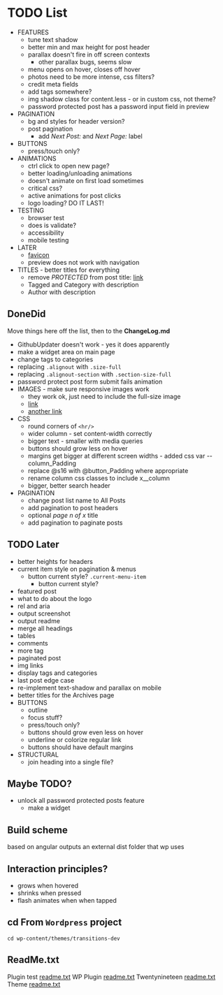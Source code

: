 # TODO List
- FEATURES
	- tune text shadow
	- better min and max height for post header
	- parallax doesn't fire in off screen contexts
		- other parallax bugs, seems slow
	- menu opens on hover, closes off hover
	- photos need to be more intense, css filters?
	- credit meta fields
	- add tags somewhere?
	- img shadow class for content.less - or in custom css, not theme?
	- password protected post has a password input field in preview
- PAGINATION
	- bg and styles for header version?	
	- post pagination
		- add _Next Post:_ and _Next Page:_ label
- BUTTONS
	- press/touch only?
- ANIMATIONS
	- ctrl click to open new page?
	- better loading/unloading animations
	- doesn't animate on first load sometimes
	- critical css?
	- active animations for post clicks
	- logo loading? DO IT LAST!
- TESTING
	- browser test
	- does is validate?
	- accessibility
	- mobile testing
- LATER
	- [favicon](https://stackoverflow.com/a/48969053/5648839) 
	- preview does not work with navigation
- TITLES - better titles for everything
	- remove _PROTECTED_ from post title: [link](https://www.templatemonster.com/help/wordpress-how-to-removechange-protected-prefix-for-password-protected-posts.html)
	- Tagged and Category with description
	- Author with description

## DoneDid 
Move things here off the list, then to the __ChangeLog.md__
- GithubUpdater doesn't work - yes it does apparently
- make a widget area on main page
- change tags to categories
- replacing `.alignout` with `.size-full`
- replacing `.alignout-section` with `.section-size-full`
- password protect post form submit fails animation
- IMAGES - make sure responsive images work
	- they work ok, just need to include the full-size image
	- [link](https://viastudio.com/optimizing-your-theme-for-wordpress-4-4s-responsive-images/)
	- [another link](https://make.wordpress.org/core/2015/11/10/responsive-images-in-wordpress-4-4/)
- CSS
	- round corners of `<hr/>`
	- wider column - set content-width correctly
	- bigger text - smaller with media queries
	- buttons should grow less on hover
	- margins get bigger at different screen widths - added css var --column_Padding
	- replace @s16 with @button_Padding where appropriate
	- rename column css classes to include x__column
	- bigger, better search header
- PAGINATION
	- change post list name to All Posts
	- add pagination to post headers
	- optional _page n of x_ title
	- add pagination to paginate posts



## TODO Later
- better heights for headers
- current item style on pagination & menus
	- button current style? `.current-menu-item`
		- button current style? 
- featured post 
- what to do about the logo
- rel and aria
- output screenshot
- output readme
- merge all headings
- tables
- comments
- more tag
- paginated post
- img links
- display tags and categories
- last post edge case
- re-implement text-shadow and parallax on mobile
- better titles for the Archives page
- BUTTONS
	- outline
	- focus stuff?
	- press/touch only?
	- buttons should grow even less on hover
	- underline or colorize regular link
	- buttons should have default margins
- STRUCTURAL
	- join heading into a single file?

## Maybe TODO?
- unlock all password protected posts feature
	- make a widget

## Build scheme
based on angular
outputs an external dist folder that wp uses


## Interaction principles?
- grows when hovered
- shrinks when pressed
- flash animates when when tapped


## cd From `Wordpress` project
`cd wp-content/themes/transitions-dev`


## ReadMe.txt
Plugin test [readme.txt](https://generatewp.com/plugin-readme/?clone=test-plugin-readme-txt-file)
WP Plugin [readme.txt](https://wordpress.org/plugins/readme.txt)
Twentynineteen [readme.txt](https://github.com/WordPress/WordPress/blob/master/wp-content/themes/twentynineteen/readme.txt)
Theme [readme.txt](https://make.wordpress.org/themes/2015/04/29/a-revised-readme/)

